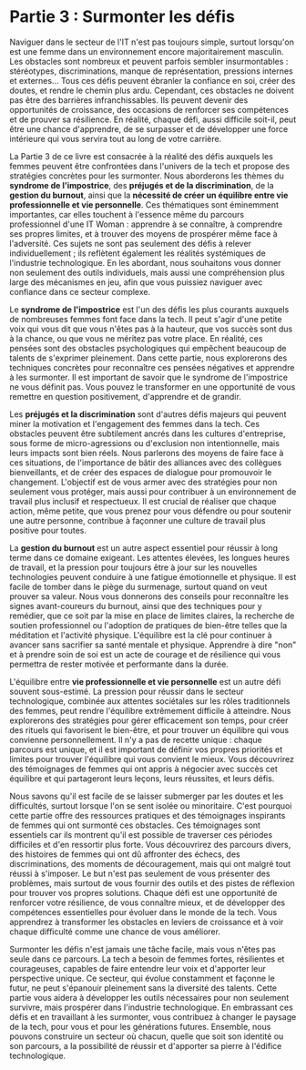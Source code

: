 # Partie 3 : Surmonter les défis

Naviguer dans le secteur de l'IT n'est pas toujours simple, surtout lorsqu'on est une femme dans un environnement encore majoritairement masculin. Les obstacles sont nombreux et peuvent parfois sembler insurmontables : stéréotypes, discriminations, manque de représentation, pressions internes et externes... Tous ces défis peuvent ébranler la confiance en soi, créer des doutes, et rendre le chemin plus ardu. Cependant, ces obstacles ne doivent pas être des barrières infranchissables. Ils peuvent devenir des opportunités de croissance, des occasions de renforcer ses compétences et de prouver sa résilience. En réalité, chaque défi, aussi difficile soit-il, peut être une chance d'apprendre, de se surpasser et de développer une force intérieure qui vous servira tout au long de votre carrière.

La Partie 3 de ce livre est consacrée à la réalité des défis auxquels les femmes peuvent être confrontées dans l'univers de la tech et propose des stratégies concrètes pour les surmonter. Nous aborderons les thèmes du **syndrome de l'impostrice**, des **préjugés et de la discrimination**, de la **gestion du burnout**, ainsi que la **nécessité de créer un équilibre entre vie professionnelle et vie personnelle**. Ces thématiques sont éminemment importantes, car elles touchent à l'essence même du parcours professionnel d'une IT Woman : apprendre à se connaître, à comprendre ses propres limites, et à trouver des moyens de prospérer même face à l'adversité. Ces sujets ne sont pas seulement des défis à relever individuellement ; ils reflètent également les réalités systémiques de l'industrie technologique. En les abordant, nous souhaitons vous donner non seulement des outils individuels, mais aussi une compréhension plus large des mécanismes en jeu, afin que vous puissiez naviguer avec confiance dans ce secteur complexe.

Le **syndrome de l'impostrice** est l'un des défis les plus courants auxquels de nombreuses femmes font face dans la tech. Il peut s'agir d'une petite voix qui vous dit que vous n'êtes pas à la hauteur, que vos succès sont dus à la chance, ou que vous ne méritez pas votre place. En réalité, ces pensées sont des obstacles psychologiques qui empêchent beaucoup de talents de s'exprimer pleinement. Dans cette partie, nous explorerons des techniques concrètes pour reconnaître ces pensées négatives et apprendre à les surmonter. Il est important de savoir que le syndrome de l'impostrice ne vous définit pas. Vous pouvez le transformer en une opportunité de vous remettre en question positivement, d'apprendre et de grandir.

Les **préjugés et la discrimination** sont d'autres défis majeurs qui peuvent miner la motivation et l'engagement des femmes dans la tech. Ces obstacles peuvent être subtilement ancrés dans les cultures d'entreprise, sous forme de micro-agressions ou d'exclusion non intentionnelle, mais leurs impacts sont bien réels. Nous parlerons des moyens de faire face à ces situations, de l'importance de bâtir des alliances avec des collègues bienveillants, et de créer des espaces de dialogue pour promouvoir le changement. L'objectif est de vous armer avec des stratégies pour non seulement vous protéger, mais aussi pour contribuer à un environnement de travail plus inclusif et respectueux. Il est crucial de réaliser que chaque action, même petite, que vous prenez pour vous défendre ou pour soutenir une autre personne, contribue à façonner une culture de travail plus positive pour toutes.

La **gestion du burnout** est un autre aspect essentiel pour réussir à long terme dans ce domaine exigeant. Les attentes élevées, les longues heures de travail, et la pression pour toujours être à jour sur les nouvelles technologies peuvent conduire à une fatigue émotionnelle et physique. Il est facile de tomber dans le piège du surmenage, surtout quand on veut prouver sa valeur. Nous vous donnerons des conseils pour reconnaître les signes avant-coureurs du burnout, ainsi que des techniques pour y remédier, que ce soit par la mise en place de limites claires, la recherche de soutien professionnel ou l'adoption de pratiques de bien-être telles que la méditation et l'activité physique. L'équilibre est la clé pour continuer à avancer sans sacrifier sa santé mentale et physique. Apprendre à dire "non" et à prendre soin de soi est un acte de courage et de résilience qui vous permettra de rester motivée et performante dans la durée.

L'équilibre entre **vie professionnelle et vie personnelle** est un autre défi souvent sous-estimé. La pression pour réussir dans le secteur technologique, combinée aux attentes sociétales sur les rôles traditionnels des femmes, peut rendre l'équilibre extrêmement difficile à atteindre. Nous explorerons des stratégies pour gérer efficacement son temps, pour créer des rituels qui favorisent le bien-être, et pour trouver un équilibre qui vous convienne personnellement. Il n'y a pas de recette unique : chaque parcours est unique, et il est important de définir vos propres priorités et limites pour trouver l'équilibre qui vous convient le mieux. Vous découvrirez des témoignages de femmes qui ont appris à négocier avec succès cet équilibre et qui partageront leurs leçons, leurs réussites, et leurs défis.

Nous savons qu'il est facile de se laisser submerger par les doutes et les difficultés, surtout lorsque l'on se sent isolée ou minoritaire. C'est pourquoi cette partie offre des ressources pratiques et des témoignages inspirants de femmes qui ont surmonté ces obstacles. Ces témoignages sont essentiels car ils montrent qu'il est possible de traverser ces périodes difficiles et d'en ressortir plus forte. Vous découvrirez des parcours divers, des histoires de femmes qui ont dû affronter des échecs, des discriminations, des moments de découragement, mais qui ont malgré tout réussi à s'imposer. Le but n'est pas seulement de vous présenter des problèmes, mais surtout de vous fournir des outils et des pistes de réflexion pour trouver vos propres solutions. Chaque défi est une opportunité de renforcer votre résilience, de vous connaître mieux, et de développer des compétences essentielles pour évoluer dans le monde de la tech. Vous apprendrez à transformer les obstacles en leviers de croissance et à voir chaque difficulté comme une chance de vous améliorer.

Surmonter les défis n'est jamais une tâche facile, mais vous n'êtes pas seule dans ce parcours. La tech a besoin de femmes fortes, résilientes et courageuses, capables de faire entendre leur voix et d'apporter leur perspective unique. Ce secteur, qui évolue constamment et façonne le futur, ne peut s'épanouir pleinement sans la diversité des talents. Cette partie vous aidera à développer les outils nécessaires pour non seulement survivre, mais prospérer dans l'industrie technologique. En embrassant ces défis et en travaillant à les surmonter, vous contribuez à changer le paysage de la tech, pour vous et pour les générations futures. Ensemble, nous pouvons construire un secteur où chacun, quelle que soit son identité ou son parcours, a la possibilité de réussir et d'apporter sa pierre à l'édifice technologique.